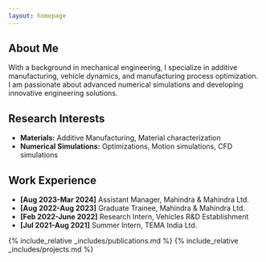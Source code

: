 ```yaml
---
layout: homepage
---
```


## About Me

With a background in mechanical engineering, I specialize in additive manufacturing, vehicle dynamics, and manufacturing process optimization. I am passionate about advanced numerical simulations and developing innovative engineering solutions.

## Research Interests

- **Materials:** Additive Manufacturing, Material characterization 
- **Numerical Simulations:** Optimizations, Motion simulations, CFD simulations

## Work Experience

- **[Aug 2023-Mar 2024]** Assistant Manager, Mahindra & Mahindra Ltd.
- **[Aug 2022-Aug 2023]** Graduate Trainee, Mahindra & Mahindra Ltd.
- **[Feb 2022-June 2022]** Research Intern, Vehicles R&D Establishment
- **[Jul 2021-Aug 2021]** Summer Intern, TEMA India Ltd.

{% include_relative _includes/publications.md %}
 {% include_relative _includes/projects.md %} 
<!--{% include_relative _includes/services.md %} -->



